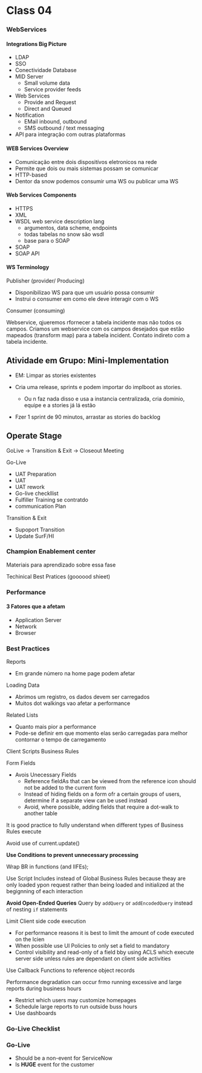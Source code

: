 # Class 04

### WebServices

#### Integrations Big Picture

- LDAP
- SSO
- Conectividade Database
- MID Server
  - Small volume data
  - Service provider feeds
- Web Services
  - Provide and Request
  - Direct and Queued
- Notification
  - EMail inbound, outbound
  - SMS outbound / text messaging
- API para integração com outras plataformas

#### WEB Services Overview

- Comunicação entre dois dispositívos eletronicos na rede
- Permite que dois ou mais sistemas possam se comunicar
- HTTP-based
- Dentor da snow podemos consumir uma WS ou publicar uma WS


#### Web Services Components

- HTTPS
- XML
- WSDL web service description lang
  - argumentos, data scheme, endpoints
  - todas tabelas no snow são wsdl
  - base para o SOAP
- SOAP
- SOAP API


#### WS Terminology

Publisher (provider/ Producing)
- Disponibilizao WS para que um usuário possa consumir
- Instrui o consumer em como ele deve interagir com o WS

Consumer (consuming)


Webservice, qjueremos rfornecer a tabela incidente mas não todos os campos.
Criamos um webservice com os campos desejados que estão mapeados (transform map) para a tabela
incident. Contato indireto com a tabela incidente.


## Atividade em Grupo: Mini-Implementation

- EM: Limpar as stories existentes
- Cria uma release, sprints e podem importar do implboot as stories.
  - Ou n faz nada disso e usa a instancia centralizada, cria dominio, equipe
    e a stories já lá estão

- Fzer 1 sprint de 90 minutos, arrastar as stories do backlog


## Operate Stage

GoLive -> Transition & Exit -> Closeout Meeting

Go-Live
- UAT Preparation
- UAT
- UAT rework
- Go-live checkllist
- Fulfiller Training se contratdo
- communication Plan

Transition & Exit
- Supoport Transition
- Update SurF/HI

### Champion Enablement center

Materiais para aprendizado sobre essa fase 

Techinical Best Pratices (goooood shieet)

### Performance

#### 3 Fatores que a afetam

- Application Server
- Network
- Browser

### Best Practices

Reports
- Em grande número na home page podem afetar

Loading Data
- Abrimos um registro, os dados devem ser carregados
- Muitos dot walkings vao afetar a performance

Related Lists
- Quanto mais pior a performance
- Pode-se definir em que momento elas serão carregadas para melhor contornar
  o tempo de carregamento

Client Scripts
Business Rules

Form Fields
- Avois Unecessary Fields
  - Reference fieldAs that can be viewed from the reference icon should not be
    added to the current form
  - Instead of hiding fields on a form ofr a certain groups of users, determine
    if a separate view can be used instead
  - Avoid, where possible, adding fields that require a dot-walk to another table 

It is good practice to fully understand when different types of Business Rules
execute

Avoid use of current.update()

**Use Conditions to prevent unnecessary processing**

Wrap BR in functions (and IIFEs);

Use Script Includes instead of Global Business Rules because theay are only
loaded ypon request rather than being loaded and initialized at the begignning
of each interaction

**Avoid Open-Ended Queries**
Query by `addQuery` or `addEncodedQuery` instead of nesting `if` statements

Limit Client side code execution
- For performance reasons it is best to limit the amount of code executed on the
  lcien
- When possible use UI Policies to only set a field to mandatory
- Control visibility and read-only of a field bby using ACLS which execute
  server side unless rules are dependant on client side activities

Use Callback Functions to reference object records

Performance degradation can occur frmo running excessive and large reports
during business hours
- Restrict which users may customize homepages
- Schedule large reports to run outside buss hours
- Use dashboards

### Go-Live Checklist

### Go-Live

- Should be a non-event for ServiceNow
- Is **HUGE** event for the customer


